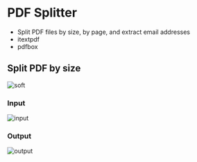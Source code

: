 # PDF Splitter
- Split PDF files by size, by page, and extract email addresses
- itextpdf
- pdfbox

## Split PDF by size
![soft](https://user-images.githubusercontent.com/11271085/117545322-89f8e200-b025-11eb-8727-b70582fe6807.PNG)

### Input
![input](https://user-images.githubusercontent.com/11271085/117545354-b6acf980-b025-11eb-809d-2d05f261eee2.PNG)

### Output
![output](https://user-images.githubusercontent.com/11271085/117545364-c0cef800-b025-11eb-845a-c9dc683ef457.PNG)
